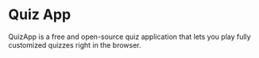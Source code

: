 # Quiz App
QuizApp is a free and open-source quiz application that lets you play fully customized quizzes right in the browser.